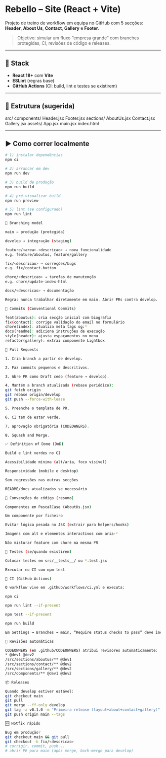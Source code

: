 # Rebello – Site (React + Vite)

Projeto de treino de workflow em equipa no GitHub com 5 secções:
**Header**, **About Us**, **Contact**, **Gallery** e **Footer**.

> Objetivo: simular um fluxo “empresa grande” com branches protegidas, CI, revisões de código e releases.

---

## 🚀 Stack
- **React 18+** com **Vite**
- **ESLint** (regras base)
- **GitHub Actions** (CI: build, lint e testes se existirem)

---

## 🧩 Estrutura (sugerida)
src/
components/
Header.jsx
Footer.jsx
sections/
AboutUs.jsx
Contact.jsx
Gallery.jsx
assets/
App.jsx
main.jsx
index.html


---

## ▶️ Como correr localmente

```bash
# 1) instalar dependências
npm ci

# 2) arrancar em dev
npm run dev

# 3) build de produção
npm run build

# 4) pré-visualizar build
npm run preview

# 5) lint (se configurado)
npm run lint

🌿 Branching model

main → produção (protegida)

develop → integração (staging)

feature/<area>-<descricao> → nova funcionalidade
e.g. feature/aboutus, feature/gallery

fix/<descricao> → correções/bugs
e.g. fix/contact-button

chore/<descricao> → tarefas de manutenção
e.g. chore/update-index-html

docs/<descricao> → documentação

Regra: nunca trabalhar diretamente em main. Abrir PRs contra develop.

🧠 Commits (Conventional Commits)

feat(aboutus): cria secção inicial com biografia
fix(contact): corrige validação do email no formulário
chore(index): atualiza meta tags og:*
docs(readme): adiciona instruções de execução
style(header): ajusta espaçamentos no menu
refactor(gallery): extrai componente Lightbox

🔀 Pull Requests

1. Cria branch a partir de develop.

2. Faz commits pequenos e descritivos.

3. Abre PR como Draft cedo (feature → develop).

4. Mantém a branch atualizada (rebase periódico):
git fetch origin
git rebase origin/develop
git push --force-with-lease

5. Preenche o template de PR.

6. CI tem de estar verde.

7. aprovação obrigatória (CODEOWNERS).

8. Squash and Merge.

✅ Definition of Done (DoD)

Build e lint verdes no CI

Acessibilidade mínima (alt/aria, foco visível)

Responsividade (mobile e desktop)

Sem regressões nas outras secções

README/docs atualizados se necessário

🤝 Convenções de código (resumo)

Componentes em PascalCase (AboutUs.jsx)

Um componente por ficheiro

Evitar lógica pesada no JSX (extrair para helpers/hooks)

Imagens com alt e elementos interactivos com aria-*

Não misturar feature com chore na mesma PR

🧪 Testes (se/quando existirem)

Colocar testes em src/__tests__/ ou *.test.jsx

Executar no CI com npm test

🔧 CI (GitHub Actions)

O workflow vive em .github/workflows/ci.yml e executa:

npm ci

npm run lint --if-present

npm test --if-present

npm run build

Em Settings → Branches → main, “Require status checks to pass” deve incluir o check do CI.

👥 Revisões automáticas

CODEOWNERS (em .github/CODEOWNERS) atribui revisores automaticamente:
* @dev1 @dev2
/src/sections/aboutus/** @dev1
/src/sections/contact/** @dev2
/src/sections/gallery/** @dev2
/src/components/** @dev1 @dev2

📦 Releases

Quando develop estiver estável:
git checkout main
git pull
git merge --ff-only develop
git tag -a v0.1.0 -m "Primeira release (layout+about+contact+gallery)"
git push origin main --tags

🆘 Hotfix rápido

Bug em produção?
git checkout main && git pull
git checkout -b fix/<descricao>
# corrigir, commit, push...
# abrir PR para main (após merge, back-merge para develop)



